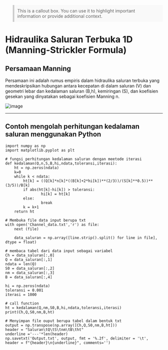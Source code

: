 <blockquote style="background-color: #f9f9f9; border-left: 5px solid #ccc; padding: 10px;">
This is a callout box. You can use it to highlight important information or provide additional context.
</blockquote>

# Hidraulika Saluran Terbuka 1D (Manning-Strickler Formula)
## Persamaan Manning
Persamaan ini adalah rumus empiris dalam hidraulika saluran terbuka yang mendeskripsikan hubungan antara kecepatan di dalam saluran (V) dan geometri lebar dan kedalaman saluran (B,h), kemiringan (S), dan koefisien gesekan yang dinyatakan sebagai koefisien Manning n.

![image](https://github.com/vempi/course-python-programming/assets/108465312/2d958b63-3612-49df-bce8-caccdf799f96)




---
Contoh mengolah perhitungan kedalaman saluran menggunakan Python
---

```{python}
import numpy as np
import matplotlib.pyplot as plt

# fungsi perhitungan kedalaman saluran dengan meetode iterasi
def kedalaman(Q,n,S,B,hi,ndata,toleransi,iterasi):
    ht = np.zeros(ndata)
    k=0
    while k < ndata:
        ht[k] = ((Q[k]*n[k]*((B[k]+2*hi[k])**(2/3))/(S[k]**0.5))**(3/5))/B[k]
        if abs(ht[k]-hi[k]) > toleransi:
                hi[k] = ht[k]
        else:
                break
        k = k+1   
    return ht

# Membuka file data input berupa txt 
with open('Channel_data.txt','r') as file:
    next (file)
    
    data_saluran = np.array([line.strip().split() for line in file], dtype = float)

# membaca tabel dari data input sebagai variabel
Ch = data_saluran[:,0]    
Q = data_saluran[:,1]
ndata = len(Q)
S0 = data_saluran[:,2]
nm = data_saluran[:,3]
B = data_saluran[:,4]

hi = np.zeros(ndata)
toleransi = 0.001
iterasi = 1000

# call function
ht = kedalaman(Q,nm,S0,B,hi,ndata,toleransi,iterasi)
print(Ch,Q,S0,nm,B,ht)

# Menyimpan file ouput berupa tabel dalam bentuk txt
output = np.transpose(np.array([Ch,Q,S0,nm,B,ht]))
header = "Saluran\tQ\tS\tnm\tB\tht"
underline ='---'*len(header)
np.savetxt('Output.txt', output, fmt = '%.2f', delimiter = '\t', header = f"{header}\n{underline}", comments='')
